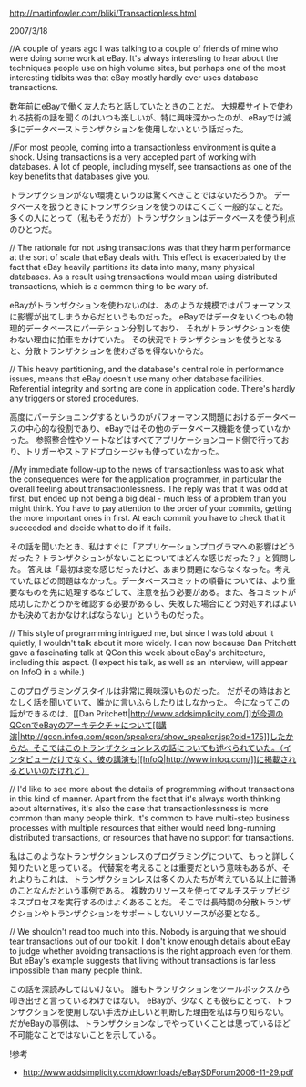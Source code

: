 http://martinfowler.com/bliki/Transactionless.html

2007/3/18

//A couple of years ago I was talking to a couple of friends of mine who were doing some work at eBay. It's always interesting to hear about the techniques people use on high volume sites, but perhaps one of the most interesting tidbits was that eBay mostly hardly ever uses database transactions.

数年前にeBayで働く友人たちと話していたときのことだ。
大規模サイトで使われる技術の話を聞くのはいつも楽しいが、特に興味深かったのが、eBayでは滅多にデータベーストランザクションを使用しないという話だった。

//For most people, coming into a transactionless environment is quite a shock. Using transactions is a very accepted part of working with databases. A lot of people, including myself, see transactions as one of the key benefits that databases give you.

トランザクションがない環境というのは驚くべきことではないだろうか。
データベースを扱うときにトランザクションを使うのはごくごく一般的なことだ。
多くの人にとって（私もそうだが）トランザクションはデータベースを使う利点のひとつだ。

// The rationale for not using transactions was that they harm performance at the sort of scale that eBay deals with. This effect is exacerbated by the fact that eBay heavily partitions its data into many, many physical databases. As a result using transactions would mean using distributed transactions, which is a common thing to be wary of.

eBayがトランザクションを使わないのは、あのような規模ではパフォーマンスに影響が出てしまうからだというものだった。
eBayではデータをいくつもの物理的データベースにパーテション分割しており、
それがトランザクションを使わない理由に拍車をかけていた。
その状況でトランザクションを使うとなると、分散トランザクションを使わざるを得ないからだ。

// This heavy partitioning, and the database's central role in performance issues, means that eBay doesn't use many other database facilities. Referential integrity and sorting are done in application code. There's hardly any triggers or stored procedures.

高度にパーテショニングするというのがパフォーマンス問題におけるデータベースの中心的な役割であり、eBayではその他のデータベース機能を使っていなかった。
参照整合性やソートなどはすべてアプリケーションコード側で行っており、トリガーやストアドプロシージャも使っていなかった。

//My immediate follow-up to the news of transactionless was to ask what the consequences were for the application programmer, in particular the overall feeling about transactionlessness. The reply was that it was odd at first, but ended up not being a big deal - much less of a problem than you might think. You have to pay attention to the order of your commits, getting the more important ones in first. At each commit you have to check that it succeeded and decide what to do if it fails.

その話を聞いたとき、私はすぐに「アプリケーションプログラマへの影響はどうだった？トランザクションがないことについてはどんな感じだった？」と質問した。
答えは「最初は変な感じだったけど、あまり問題にならなくなった。考えていたほどの問題はなかった。データベースコミットの順番については、より重要なものを先に処理するなどして、注意を払う必要がある。また、各コミットが成功したかどうかを確認する必要があるし、失敗した場合にどう対処すればよいかも決めておかなければならない」というものだった。

// This style of programming intrigued me, but since I was told about it quietly, I wouldn't talk about it more widely. I can now because Dan Pritchett gave a fascinating talk at QCon this week about eBay's architecture, including this aspect. (I expect his talk, as well as an interview, will appear on InfoQ in a while.)

このプログラミングスタイルは非常に興味深いものだった。
だがその時はおとなしく話を聞いていて、誰かに言いふらしたりはしなかった。
今になってこの話ができるのは、[[Dan Pritchett|http://www.addsimplicity.com/]]が今週のQConでeBayのアーキテクチャについて[[講演|http://qcon.infoq.com/qcon/speakers/show_speaker.jsp?oid=175]]したからだ。そこではこのトランザクションレスの話についても述べられていた。（インタビューだけでなく、彼の講演も[[InfoQ|http://www.infoq.com/]]に掲載されるといいのだけれど）

// I'd like to see more about the details of programming without transactions in this kind of manner. Apart from the fact that it's always worth thinking about alternatives, it's also the case that transactionlessness is more common than many people think. It's common to have multi-step business processes with multiple resources that either would need long-running distributed transactions, or resources that have no support for transactions.

私はこのようなトランザクションレスのプログラミングについて、もっと詳しく知りたいと思っている。
代替案を考えることは重要だという意味もあるが、それよりもこれは、トランザクションレスは多くの人たちが考えている以上に普通のことなんだという事例である。
複数のリソースを使ってマルチステップビジネスプロセスを実行するのはよくあることだ。
そこでは長時間の分散トランザクションやトランザクションをサポートしないリソースが必要となる。

// We shouldn't read too much into this. Nobody is arguing that we should tear transactions out of our toolkit. I don't know enough details about eBay to judge whether avoiding transactions is the right approach even for them. But eBay's example suggests that living without transactions is far less impossible than many people think.

この話を深読みしてはいけない。
誰もトランザクションをツールボックスから叩き出せと言っているわけではない。
eBayが、少なくとも彼らにとって、トランザクションを使用しない手法が正しいと判断した理由を私は与り知らない。
だがeBayの事例は、トランザクションなしでやっていくことは思っているほど不可能なことではないことを示している。

!参考

* http://www.addsimplicity.com/downloads/eBaySDForum2006-11-29.pdf
